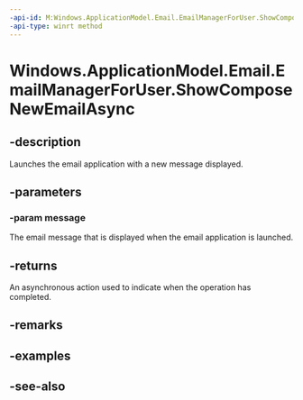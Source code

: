 ----api-id: M:Windows.ApplicationModel.Email.EmailManagerForUser.ShowComposeNewEmailAsync(Windows.ApplicationModel.Email.EmailMessage)
-api-type: winrt method
---<!-- Method syntaxpublic Windows.Foundation.IAsyncAction ShowComposeNewEmailAsync(Windows.ApplicationModel.Email.EmailMessage message)--># Windows.ApplicationModel.Email.EmailManagerForUser.ShowComposeNewEmailAsync## -descriptionLaunches the email application with a new message displayed.## -parameters### -param messageThe email message that is displayed when the email application is launched.## -returnsAn asynchronous action used to indicate when the operation has completed.## -remarks## -examples## -see-also